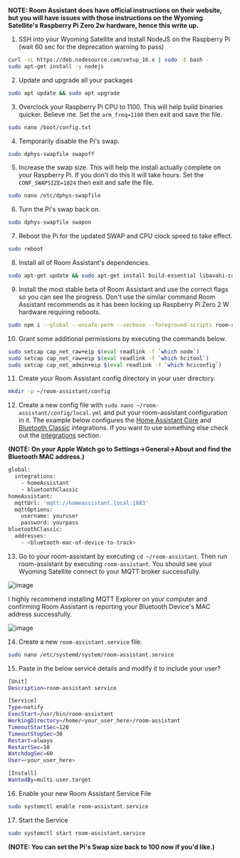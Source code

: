 
**NOTE: Room Assistant does have official instructions on their website, but you will have issues with those instructions on the Wyoming Satellite's Raspberry Pi Zero 2w hardware, hence this write up.**

1. SSH into your Wyoming Satellite and Install NodeJS on the Raspberry Pi (wait 60 sec for the deprecation warning to pass)
```sh
curl -sL https://deb.nodesource.com/setup_16.x | sudo -E bash -
sudo apt-get install -y nodejs
```

2. Update and upgrade all your packages
```sh
sudo apt update && sudo apt upgrade
```

3. Overclock your Raspberry Pi CPU to 1100.  This will help build binaries quicker.  Believe me.  Set the `arm_freq=1100` then exit and save the file.
```sh
sudo nano /boot/config.txt
```

4. Temporarily disable the Pi's swap.
```sh
sudo dphys-swapfile swapoff
```

5. Increase the swap size.  This will help the install actually complete on your Raspberry Pi.  If you don't do this it will take hours.  Set the `CONF_SWAPSIZE=1024` then exit and safe the file.
```sh
sudo nano /etc/dphys-swapfile
```

6. Turn the Pi's swap back on.
```sh
sudo dphys-swapfile swapon
```

7. Reboot the Pi for the updated SWAP and CPU clock speed to take effect.
```sh
sudo reboot
```

8. Install all of Room Assistant's dependencies.
```sh
sudo apt-get update && sudo apt-get install build-essential libavahi-compat-libdnssd-dev libsystemd-dev bluetooth libbluetooth-dev libudev-dev libcairo2-dev libpango1.0-dev libjpeg-dev libgif-dev librsvg2-dev
```

9. Install the most stable beta of Room Assistant and use the correct flags so you can see the progress.  Don't use the similar command Room Assistant recommends as it has been locking up Raspberry Pi Zero 2 W hardware requiring reboots.
```sh
sudo npm i --global --unsafe-perm --verbose --foreground-scripts room-assistant@3.0.0-beta.4
```

10. Grant some additional permissions by executing the commands below.
```sh
sudo setcap cap_net_raw+eip $(eval readlink -f `which node`)
sudo setcap cap_net_raw+eip $(eval readlink -f `which hcitool`)
sudo setcap cap_net_admin+eip $(eval readlink -f `which hciconfig`)
```

11. Create your Room Assistant config directory in your user directory.
```sh
mkdir -p ~/room-assistant/config
```

12. Create a new config file with `sudo nano ~/room-assistant/config/local.yml` and put your room-assistant configuration in it. The example below configures the [Home Assistant Core](https://www.room-assistant.io/integrations/home-assistant.html) and [Bluetooth Classic](https://www.room-assistant.io/integrations/bluetooth-classic.html) integrations. If you want to use something else check out the [integrations](https://www.room-assistant.io/integrations) section.

**(NOTE: On your Apple Watch go to Settings->General->About and find the Bluetooth MAC address.)**

```sh
global:
  integrations:
    - homeAssistant
    - bluetoothClassic
homeAssistant:
  mqttUrl: 'mqtt://homeassistant.local:1883'
  mqttOptions:
    username: youruser
    password: yourpass
bluetoothClassic:
  addresses:
    - <bluetooth-mac-of-device-to-track>
```

13. Go to your room-assistant by executing `cd ~/room-assistant`.  Then run room-assistant by executing `room-assistant`.  You should see your Wyoming Satellite connect to your MQTT broker successfully.

![image](https://github.com/FutureProofHomes/wyoming-enhancements/assets/155350996/ade746c2-9929-4881-b2ee-0130f47dfdd1)

I highly recommend installing MQTT Explorer on your computer and confirming Room Assistant is reporting your Bluetooth Device's MAC address successfully.

![image](https://github.com/FutureProofHomes/wyoming-enhancements/assets/155350996/d95a9892-bc11-4f84-9358-4f3232c557f6)


14. Create a new `room-assistant.service` file.
```sh
sudo nano /etc/systemd/system/room-assistant.service 
```

15. Paste in the below service details and modify it to include your user?
```sh
[Unit]
Description=room-assistant service

[Service]
Type=notify
ExecStart=/usr/bin/room-assistant
WorkingDirectory=/home/<your_user_here>/room-assistant
TimeoutStartSec=120
TimeoutStopSec=30
Restart=always
RestartSec=10
WatchdogSec=60
User=<your_user_here>

[Install]
WantedBy=multi-user.target
```

16. Enable your new Room Assistant Service File
```sh
sudo systemctl enable room-assistant.service
```

17. Start the Service
```sh
sudo systemctl start room-assistant.service
```

**(NOTE: You can set the Pi's Swap size back to 100 now if you'd like.)**
